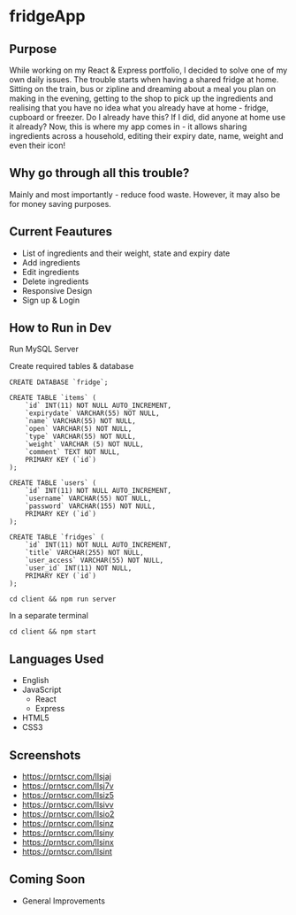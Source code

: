 # fridgeApp

## Purpose
While working on my React & Express portfolio, I decided to solve one of my own daily issues.
The trouble starts when having a shared fridge at home. Sitting on the train, bus or zipline and dreaming about a meal you plan on making in the evening, getting to the shop to pick up the ingredients and realising that you have no idea what you already have at home - fridge, cupboard or freezer. Do I already have this? If I did, did anyone at home use it already? Now, this is where my app comes in - it allows sharing ingredients across a household, editing their expiry date, name, weight and even their icon!

## Why go through all this trouble?
Mainly and most importantly - reduce food waste. However, it may also be for money saving purposes.

## Current Feautures
* List of ingredients and their weight, state and expiry date
* Add ingredients
* Edit ingredients
* Delete ingredients
* Responsive Design
* Sign up & Login

## How to Run in Dev
Run MySQL Server

Create required tables & database

```
CREATE DATABASE `fridge`;

CREATE TABLE `items` (
    `id` INT(11) NOT NULL AUTO_INCREMENT,
    `expirydate` VARCHAR(55) NOT NULL,
    `name` VARCHAR(55) NOT NULL,
    `open` VARCHAR(5) NOT NULL,
    `type` VARCHAR(55) NOT NULL,
    `weight` VARCHAR (5) NOT NULL,
    `comment` TEXT NOT NULL,
    PRIMARY KEY (`id`)
);

CREATE TABLE `users` (
    `id` INT(11) NOT NULL AUTO_INCREMENT,
    `username` VARCHAR(55) NOT NULL,
    `password` VARCHAR(155) NOT NULL,
    PRIMARY KEY (`id`)
);

CREATE TABLE `fridges` (
    `id` INT(11) NOT NULL AUTO_INCREMENT,
    `title` VARCHAR(255) NOT NULL,
    `user_access` VARCHAR(55) NOT NULL,
    `user_id` INT(11) NOT NULL,
    PRIMARY KEY (`id`)
);
```

```
cd client && npm run server
```

In a separate terminal

```
cd client && npm start
```

## Languages Used
* English
* JavaScript
    * React
    * Express
* HTML5
* CSS3

## Screenshots
* https://prntscr.com/llsjaj
* https://prntscr.com/llsj7v
* https://prntscr.com/llsiz5
* https://prntscr.com/llsivv
* https://prntscr.com/llsio2
* https://prntscr.com/llsinz
* https://prntscr.com/llsiny
* https://prntscr.com/llsinx
* https://prntscr.com/llsint

## Coming Soon

* General Improvements
